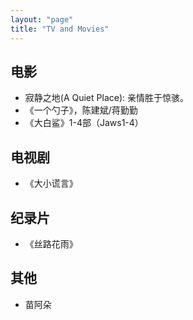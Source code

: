 ```yaml
---
layout: "page"
title: "TV and Movies"
---
```

## 电影
- 寂静之地(A Quiet Place): 亲情胜于惊骇。
- 《一个勺子》，陈建斌/蒋勤勤
- 《大白鲨》1-4部（Jaws1-4）

## 电视剧
- 《大小谎言》

## 纪录片
- 《丝路花雨》

## 其他
- 苗阿朵

